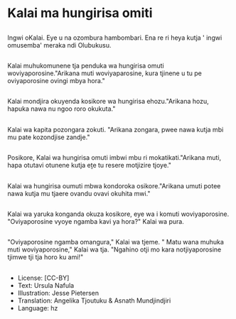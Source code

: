 # Kalai ma hungirisa omiti

##
Ingwi oKalai. Eye u na ozombura hambombari. Ena re ri heya kutja ' ingwi omusemba' meraka ndi Olubukusu.

##
Kalai muhukomunene tja penduka wa hungirisa omuti woviyaporosine."Arikana muti woviyaparosine, kura tjinene u tu pe oviyaporosine ovingi mbya hora."

##
Kalai mondjira okuyenda kosikore wa hungirisa ehozu."Arikana hozu, hapuka nawa nu ngoo roro okukuta."

##
Kalai wa kapita pozongara zokuti. "Arikana zongara, pwee nawa kutja mbi mu pate kozondjise zandje."

##
Posikore, Kalai wa hungirisa omuti imbwi mbu ri mokatikati."Arikana muti, hapa otutavi otunene kutja eṱe tu resere motjizire tjoye."

##
Kalai wa hungirisa oumuti mbwa kondoroka osikore."Arikana umuti potee nawa kutja mu tjaere ovandu ovavi okuhita mwi."

##
Kalai wa yaruka konganda okuza kosikore, eye wa i komuti woviyaporosine. "Oviyaporosine vyoye ngamba kavi ya hora?" Kalai wa pura.

##
"Oviyaporosine ngamba omangura," Kalai wa tjeme. " Matu wana muhuka muti woviyaporosine," Kalai wa tja. "Ngahino otji mo kara notjiyaporosine tjimwe tji tja horo ku ami!"

##
* License: [CC-BY]
* Text: Ursula Nafula
* Illustration: Jesse Pietersen
* Translation: Angelika Tjoutuku & Asnath Mundjindjiri
* Language: hz
